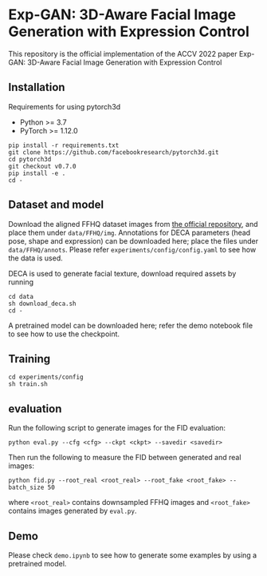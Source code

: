 # Exp-GAN: 3D-Aware Facial Image Generation with Expression Control

This repository is the official implementation of the ACCV 2022 paper Exp-GAN: 3D-Aware Facial Image Generation with Expression Control

## Installation

Requirements for using pytorch3d
- Python >= 3.7
- PyTorch >= 1.12.0
```
pip install -r requirements.txt
git clone https://github.com/facebookresearch/pytorch3d.git
cd pytorch3d
git checkout v0.7.0
pip install -e .
cd -
```

## Dataset and model

Download the aligned FFHQ dataset images from [the official repository](https://drive.google.com/open?id=1tZUcXDBeOibC6jcMCtgRRz67pzrAHeHL),
and place them under `data/FFHQ/img`.
Annotations for DECA parameters (head pose, shape and expression) can be downloaded here; place the files under `data/FFHQ/annots`.
Please refer `experiments/config/config.yaml` to see how the data is used.

DECA is used to generate facial texture, download required assets by running 
```
cd data
sh download_deca.sh
cd -
```

A pretrained model can be downloaded here; refer the demo notebook file to see how to use the checkpoint.
<!-- - dataset:
    - FFHQ : 
        - dataset_root: `data/FFHQ/`
        - images: `<dataset_root>/img`
        - DECA parameters: `<dataset_root>/ffhq_deca_ear_ortho_1217.pkl`, `<dataset_root>/ffhq_deca_ear_ortho_flipped_0207.json`
        - masking indices : `<dataset_root>/indices_ear_noeye.pkl`

    - DECA : `data/DECA/`

- pre-trained model : `data/pretrained_checkpoint/is_alpha10.ckpt`
- config : `data/pretrained_checkpoint/is_alpha10_config.yaml` -->


## Training

```
cd experiments/config
sh train.sh
```

## evaluation
Run the following script to generate images for the FID evaluation:
```
python eval.py --cfg <cfg> --ckpt <ckpt> --savedir <savedir>
```

Then run the following to measure the FID between generated and real images:
```
python fid.py --root_real <root_real> --root_fake <root_fake> --batch_size 50
```
where `<root_real>` contains downsampled FFHQ images and `<root_fake>` contains images generated by `eval.py`.

## Demo

Please check `demo.ipynb` to see how to generate some examples by using a pretrained model.